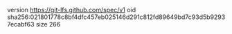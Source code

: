 version https://git-lfs.github.com/spec/v1
oid sha256:021801778c8bf4dfc457eb025146d291c812fd89649bd7c93d5b92937ecabf63
size 266
